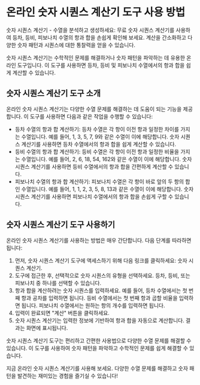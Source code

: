 온라인 숫자 시퀀스 계산기 도구 사용 방법
=======================

숫자 시퀀스 계산기 - 수열을 분석하고 생성하세요: 무료 숫자 시퀀스 계산기를 사용하여 등차, 등비, 피보나치 수열의 항과 합을 손쉽게 확인해 보세요. 계산을 간소화하고 다양한 숫자 패턴과 시퀀스에 대한 통찰력을 얻을 수 있습니다.

숫자 시퀀스 계산기는 수학적인 문제를 해결하거나 숫자 패턴을 파악하는 데 유용한 온라인 도구입니다. 이 도구를 사용하면 등차, 등비 및 피보나치 수열에서의 항과 합을 쉽게 계산할 수 있습니다.

숫자 시퀀스 계산기 도구 소개
----------------

온라인 숫자 시퀀스 계산기는 다양한 수열 문제를 해결하는 데 도움이 되는 기능을 제공합니다. 이 도구를 사용하면 다음과 같은 작업을 수행할 수 있습니다:

- 등차 수열의 항과 합 계산하기: 등차 수열은 각 항이 이전 항과 일정한 차이를 가지는 수열입니다. 예를 들어, 1, 3, 5, 7, 9와 같은 수열이 이에 해당합니다. 숫자 시퀀스 계산기를 사용하면 등차 수열에서의 항과 합을 쉽게 계산할 수 있습니다.
- 등비 수열의 항과 합 계산하기: 등비 수열은 각 항이 이전 항과 일정한 비율을 가지는 수열입니다. 예를 들어, 2, 6, 18, 54, 162와 같은 수열이 이에 해당합니다. 숫자 시퀀스 계산기를 사용하면 등비 수열에서의 항과 합을 간편하게 계산할 수 있습니다.
- 피보나치 수열의 항과 합 계산하기: 피보나치 수열은 각 항이 바로 앞의 두 항의 합인 수열입니다. 예를 들어, 1, 1, 2, 3, 5, 8, 13과 같은 수열이 이에 해당합니다. 숫자 시퀀스 계산기를 사용하면 피보나치 수열에서의 항과 합을 손쉽게 구할 수 있습니다.

숫자 시퀀스 계산기 도구 사용하기
------------------

온라인 숫자 시퀀스 계산기를 사용하는 방법은 매우 간단합니다. 다음 단계를 따라하면 됩니다:

1. 먼저, 숫자 시퀀스 계산기 도구에 액세스하기 위해 다음 링크를 클릭하세요: 숫자 시퀀스 계산기.
2. 도구에 접근한 후, 선택적으로 숫자 시퀀스의 유형을 선택하세요. 등차, 등비, 또는 피보나치 중 하나를 선택할 수 있습니다.
3. 항과 합을 계산하려는 숫자 시퀀스를 입력하세요. 예를 들어, 등차 수열에서는 첫 번째 항과 공차를 입력하면 됩니다. 등비 수열에서는 첫 번째 항과 곱할 비율을 입력하면 됩니다. 피보나치 수열에서는 원하는 항의 개수를 입력하면 됩니다.
4. 입력이 완료되면 "계산" 버튼을 클릭하세요.
5. 숫자 시퀀스 계산기는 입력한 정보에 기반하여 항과 합을 자동으로 계산합니다. 결과는 화면에 표시됩니다.

숫자 시퀀스 계산기 도구는 편리하고 간편한 사용법으로 다양한 수열 문제를 해결할 수 있습니다. 이 도구를 사용하여 숫자 패턴을 파악하고 수학적인 문제를 쉽게 해결할 수 있습니다.

지금 온라인 숫자 시퀀스 계산기를 사용해 보세요. 다양한 수열 문제를 해결하고 숫자 패턴을 발견하는 재미있는 경험을 즐기실 수 있습니다!